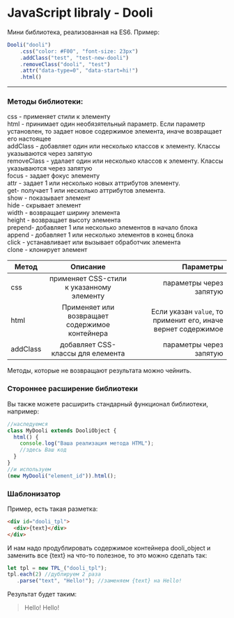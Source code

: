 ﻿JavaScript libraly - Dooli
====================

Мини библиотека, реализованная на ES6.
Пример: 
```javascript
Dooli("dooli")
    .css("color: #F00", "font-size: 23px")
    .addClass("test", "test-new-dooli")
    .removeClass("dooli", "test")
    .attr("data-type=0", "data-start=hi!")
    .html()
```
__________
### Методы библиотеки: ###
css - применяет стили к элементу <br/>
html - принимает один необязятельный параметр. Если параметр установлен, то задает новое содержимое элемента, иначе возвращает его настоящее<br/>
addClass - добавляет один или несколько классов к элементу. Классы указываются через запятую<br/>
removeClass - удалает один или несколько классов к элементу. Классы указываются через запятую<br/>
focus - задает фокус элементу<br/>
attr - задает 1 или несколько новых аттрибутов элементу.  <br/>
get- получает 1 или несколько аттрибутов элемента. <br/>
show - показывает элемент<br/>
hide - скрывает элемент<br/>
width - возвращает ширину элемента<br/>
height - возвращает высоту элемента<br/>
prepend- добавляет 1 или несколько элементов в начало блока<br/>
append - добавляет 1 или несколько элементов в конец блока<br/>
click - устанавливает или вызывает обработчик элемента<br/>
clone - клонирует элемент

| Метод         | Описание               | Параметры |
| ------------- |:------------------:| -----:|
| css    | применяет CSS-стили к указанному элементу    | параметры через запятую |
| html    | Применяет или возвращает содержимое контейнера | Если указан `value`, то применит его, иначе вернет содержимое |
| addClass  | добавляет CSS-классы для елемента       | параметры через запятую |

Методы, которые не возвращают результата можно чейнить.

### Стороннее расширение библиотеки ###
Вы также можете расширить стандарный функционал библиотеки, например:

```javascript
//наследуемся
class MyDooli extends DooliObject {
  html() {
    console.log("Ваша реализация метода HTML");
    //здесь Ваш код
  }
}
//и используем
(new MyDooli("element_id")).html();
```
### Шаблонизатор ###
Пример, есть такая разметка:
```html 
<div id="dooli_tpl">
  <div>{text}</div>
</div>
```
И нам надо продублировать содержимое контейнера dooli_object и заменить все {text} на что-то полезное, то это можно сделать так:
```javascript
let tpl = new TPL_("dooli_tpl");
tpl.each(2) //дублируем 2 раза
   .parse("text", "Hello!"); //заменяем {text} на Hello! 
```
Результат будет таким:
> Hello!
> Hello!














